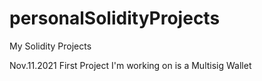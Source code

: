 # personalSolidityProjects
My Solidity Projects

Nov.11.2021 First Project I'm working on is a Multisig Wallet

